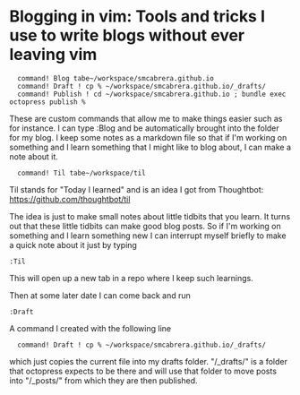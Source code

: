 # Blogging in vim: Tools and tricks I use to write blogs without ever leaving vim

```viml
  command! Blog tabe~/workspace/smcabrera.github.io
  command! Draft ! cp % ~/workspace/smcabrera.github.io/_drafts/
  command! Publish ! cd ~/workspace/smcabrera.github.io ; bundle exec octopress publish %
```

These are custom commands that allow me to make things easier such as for instance. I can type :Blog and be automatically brought into the folder for my blog. I keep some notes as a markdown file so that if I'm working on something and I learn something that I might like to blog about, I can make a note about it.

```viml
  command! Til tabe~/workspace/til
```

Til stands for "Today I learned" and is an idea I got from Thoughtbot: https://github.com/thoughtbot/til

The idea is just to make small notes about little tidbits that you learn. It turns out that these little tidbits can make good blog posts. So if I'm working on something and I learn something new I can interrupt myself briefly to make a quick note about it just by typing

```viml
:Til
```

This will open up a new tab in a repo where I keep such learnings.

Then at some later date I can come back and run

```viml
:Draft
```

A command I created with the following line

```viml
  command! Draft ! cp % ~/workspace/smcabrera.github.io/_drafts/
```
which just copies the current file into my drafts folder. "/_drafts/" is a folder that octopress expects to be there and will use that folder to move posts into "/_posts/" from which they are then published.


